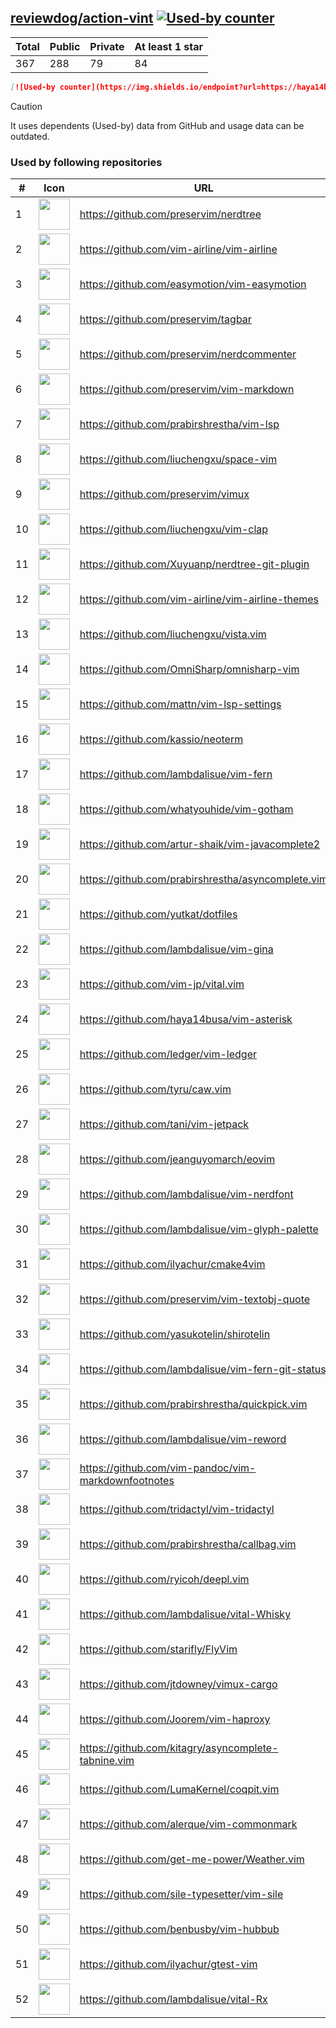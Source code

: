 





## [reviewdog/action-vint](https://github.com/reviewdog/action-vint) [![Used-by counter](https://img.shields.io/endpoint?url=https://haya14busa.github.io/github-used-by/data/reviewdog/action-vint/shieldsio.json)](https://github.com/haya14busa/github-used-by/tree/main/repo/reviewdog/action-vint)

| Total | Public | Private | At least 1 star
| ----- | ------ | ------- | ---------------
| 367 | 288 | 79 | 84 |

```md
[![Used-by counter](https://img.shields.io/endpoint?url=https://haya14busa.github.io/github-used-by/data/reviewdog/action-vint/shieldsio.json)](https://github.com/haya14busa/github-used-by/tree/main/repo/reviewdog/action-vint)
```

> [!CAUTION]
> It uses dependents (Used-by) data from GitHub and usage data can be outdated.

### Used by following repositories

| # | Icon | URL | Stars |
| -- | -- | -- | -- | 
|1|<img src="https://github.com/preservim.png" width=50 height=50>|https://github.com/preservim/nerdtree|19888|
|2|<img src="https://github.com/vim-airline.png" width=50 height=50>|https://github.com/vim-airline/vim-airline|17911|
|3|<img src="https://github.com/easymotion.png" width=50 height=50>|https://github.com/easymotion/vim-easymotion|7612|
|4|<img src="https://github.com/preservim.png" width=50 height=50>|https://github.com/preservim/tagbar|6194|
|5|<img src="https://github.com/preservim.png" width=50 height=50>|https://github.com/preservim/nerdcommenter|4999|
|6|<img src="https://github.com/preservim.png" width=50 height=50>|https://github.com/preservim/vim-markdown|4746|
|7|<img src="https://github.com/prabirshrestha.png" width=50 height=50>|https://github.com/prabirshrestha/vim-lsp|3243|
|8|<img src="https://github.com/liuchengxu.png" width=50 height=50>|https://github.com/liuchengxu/space-vim|2853|
|9|<img src="https://github.com/preservim.png" width=50 height=50>|https://github.com/preservim/vimux|2246|
|10|<img src="https://github.com/liuchengxu.png" width=50 height=50>|https://github.com/liuchengxu/vim-clap|2129|
|11|<img src="https://github.com/Xuyuanp.png" width=50 height=50>|https://github.com/Xuyuanp/nerdtree-git-plugin|2087|
|12|<img src="https://github.com/vim-airline.png" width=50 height=50>|https://github.com/vim-airline/vim-airline-themes|2068|
|13|<img src="https://github.com/liuchengxu.png" width=50 height=50>|https://github.com/liuchengxu/vista.vim|1926|
|14|<img src="https://github.com/OmniSharp.png" width=50 height=50>|https://github.com/OmniSharp/omnisharp-vim|1757|
|15|<img src="https://github.com/mattn.png" width=50 height=50>|https://github.com/mattn/vim-lsp-settings|1348|
|16|<img src="https://github.com/kassio.png" width=50 height=50>|https://github.com/kassio/neoterm|1328|
|17|<img src="https://github.com/lambdalisue.png" width=50 height=50>|https://github.com/lambdalisue/vim-fern|1317|
|18|<img src="https://github.com/whatyouhide.png" width=50 height=50>|https://github.com/whatyouhide/vim-gotham|1271|
|19|<img src="https://github.com/artur-shaik.png" width=50 height=50>|https://github.com/artur-shaik/vim-javacomplete2|970|
|20|<img src="https://github.com/prabirshrestha.png" width=50 height=50>|https://github.com/prabirshrestha/asyncomplete.vim|951|
|21|<img src="https://github.com/yutkat.png" width=50 height=50>|https://github.com/yutkat/dotfiles|839|
|22|<img src="https://github.com/lambdalisue.png" width=50 height=50>|https://github.com/lambdalisue/vim-gina|688|
|23|<img src="https://github.com/vim-jp.png" width=50 height=50>|https://github.com/vim-jp/vital.vim|579|
|24|<img src="https://github.com/haya14busa.png" width=50 height=50>|https://github.com/haya14busa/vim-asterisk|395|
|25|<img src="https://github.com/ledger.png" width=50 height=50>|https://github.com/ledger/vim-ledger|380|
|26|<img src="https://github.com/tyru.png" width=50 height=50>|https://github.com/tyru/caw.vim|377|
|27|<img src="https://github.com/tani.png" width=50 height=50>|https://github.com/tani/vim-jetpack|337|
|28|<img src="https://github.com/jeanguyomarch.png" width=50 height=50>|https://github.com/jeanguyomarch/eovim|195|
|29|<img src="https://github.com/lambdalisue.png" width=50 height=50>|https://github.com/lambdalisue/vim-nerdfont|142|
|30|<img src="https://github.com/lambdalisue.png" width=50 height=50>|https://github.com/lambdalisue/vim-glyph-palette|130|
|31|<img src="https://github.com/ilyachur.png" width=50 height=50>|https://github.com/ilyachur/cmake4vim|129|
|32|<img src="https://github.com/preservim.png" width=50 height=50>|https://github.com/preservim/vim-textobj-quote|124|
|33|<img src="https://github.com/yasukotelin.png" width=50 height=50>|https://github.com/yasukotelin/shirotelin|90|
|34|<img src="https://github.com/lambdalisue.png" width=50 height=50>|https://github.com/lambdalisue/vim-fern-git-status|88|
|35|<img src="https://github.com/prabirshrestha.png" width=50 height=50>|https://github.com/prabirshrestha/quickpick.vim|79|
|36|<img src="https://github.com/lambdalisue.png" width=50 height=50>|https://github.com/lambdalisue/vim-reword|46|
|37|<img src="https://github.com/vim-pandoc.png" width=50 height=50>|https://github.com/vim-pandoc/vim-markdownfootnotes|37|
|38|<img src="https://github.com/tridactyl.png" width=50 height=50>|https://github.com/tridactyl/vim-tridactyl|35|
|39|<img src="https://github.com/prabirshrestha.png" width=50 height=50>|https://github.com/prabirshrestha/callbag.vim|29|
|40|<img src="https://github.com/ryicoh.png" width=50 height=50>|https://github.com/ryicoh/deepl.vim|28|
|41|<img src="https://github.com/lambdalisue.png" width=50 height=50>|https://github.com/lambdalisue/vital-Whisky|28|
|42|<img src="https://github.com/starifly.png" width=50 height=50>|https://github.com/starifly/FlyVim|24|
|43|<img src="https://github.com/jtdowney.png" width=50 height=50>|https://github.com/jtdowney/vimux-cargo|24|
|44|<img src="https://github.com/Joorem.png" width=50 height=50>|https://github.com/Joorem/vim-haproxy|21|
|45|<img src="https://github.com/kitagry.png" width=50 height=50>|https://github.com/kitagry/asyncomplete-tabnine.vim|13|
|46|<img src="https://github.com/LumaKernel.png" width=50 height=50>|https://github.com/LumaKernel/coqpit.vim|10|
|47|<img src="https://github.com/alerque.png" width=50 height=50>|https://github.com/alerque/vim-commonmark|9|
|48|<img src="https://github.com/get-me-power.png" width=50 height=50>|https://github.com/get-me-power/Weather.vim|8|
|49|<img src="https://github.com/sile-typesetter.png" width=50 height=50>|https://github.com/sile-typesetter/vim-sile|8|
|50|<img src="https://github.com/benbusby.png" width=50 height=50>|https://github.com/benbusby/vim-hubbub|6|
|51|<img src="https://github.com/ilyachur.png" width=50 height=50>|https://github.com/ilyachur/gtest-vim|5|
|52|<img src="https://github.com/lambdalisue.png" width=50 height=50>|https://github.com/lambdalisue/vital-Rx|5|
